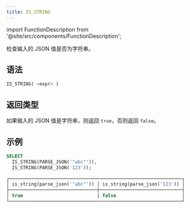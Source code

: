 ```yaml
---
title: IS_STRING
---
```

import FunctionDescription from '@site/src/components/FunctionDescription';

<FunctionDescription description="引入或更新：v1.2.368"/>

检查输入的 JSON 值是否为字符串。

## 语法

```sql
IS_STRING( <expr> )
```

## 返回类型

如果输入的 JSON 值是字符串，则返回 `true`，否则返回 `false`。

## 示例

```sql
SELECT
  IS_STRING(PARSE_JSON('"abc"')),
  IS_STRING(PARSE_JSON('123'));

┌───────────────────────────────────────────────────────────────┐
│ is_string(parse_json('"abc"')) │ is_string(parse_json('123')) │
├────────────────────────────────┼──────────────────────────────┤
│ true                           │ false                        │
└───────────────────────────────────────────────────────────────┘
```